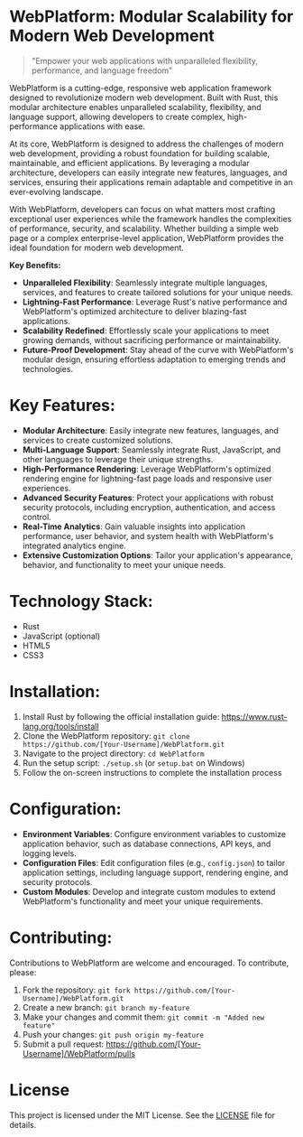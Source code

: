 <!-- WebPlatform_20250726091051_3357 -->

# WebPlatform: Modular Scalability for Modern Web Development
> "Empower your web applications with unparalleled flexibility, performance, and language freedom"

WebPlatform is a cutting-edge, responsive web application framework designed to revolutionize modern web development. Built with Rust, this modular architecture enables unparalleled scalability, flexibility, and language support, allowing developers to create complex, high-performance applications with ease.

At its core, WebPlatform is designed to address the challenges of modern web development, providing a robust foundation for building scalable, maintainable, and efficient applications. By leveraging a modular architecture, developers can easily integrate new features, languages, and services, ensuring their applications remain adaptable and competitive in an ever-evolving landscape.

With WebPlatform, developers can focus on what matters most crafting exceptional user experiences while the framework handles the complexities of performance, security, and scalability. Whether building a simple web page or a complex enterprise-level application, WebPlatform provides the ideal foundation for modern web development.

**Key Benefits:**
* **Unparalleled Flexibility**: Seamlessly integrate multiple languages, services, and features to create tailored solutions for your unique needs.
* **Lightning-Fast Performance**: Leverage Rust's native performance and WebPlatform's optimized architecture to deliver blazing-fast applications.
* **Scalability Redefined**: Effortlessly scale your applications to meet growing demands, without sacrificing performance or maintainability.
* **Future-Proof Development**: Stay ahead of the curve with WebPlatform's modular design, ensuring effortless adaptation to emerging trends and technologies.

# Key Features:
* **Modular Architecture**: Easily integrate new features, languages, and services to create customized solutions.
* **Multi-Language Support**: Seamlessly integrate Rust, JavaScript, and other languages to leverage their unique strengths.
* **High-Performance Rendering**: Leverage WebPlatform's optimized rendering engine for lightning-fast page loads and responsive user experiences.
* **Advanced Security Features**: Protect your applications with robust security protocols, including encryption, authentication, and access control.
* **Real-Time Analytics**: Gain valuable insights into application performance, user behavior, and system health with WebPlatform's integrated analytics engine.
* **Extensive Customization Options**: Tailor your application's appearance, behavior, and functionality to meet your unique needs.

# Technology Stack:
* Rust
* JavaScript (optional)
* HTML5
* CSS3

# Installation:
1. Install Rust by following the official installation guide: <https://www.rust-lang.org/tools/install>
2. Clone the WebPlatform repository: `git clone https://github.com/[Your-Username]/WebPlatform.git`
3. Navigate to the project directory: `cd WebPlatform`
4. Run the setup script: `./setup.sh` (or `setup.bat` on Windows)
5. Follow the on-screen instructions to complete the installation process

# Configuration:
* **Environment Variables**: Configure environment variables to customize application behavior, such as database connections, API keys, and logging levels.
* **Configuration Files**: Edit configuration files (e.g., `config.json`) to tailor application settings, including language support, rendering engine, and security protocols.
* **Custom Modules**: Develop and integrate custom modules to extend WebPlatform's functionality and meet your unique requirements.

# Contributing:
Contributions to WebPlatform are welcome and encouraged. To contribute, please:

1. Fork the repository: `git fork https://github.com/[Your-Username]/WebPlatform.git`
2. Create a new branch: `git branch my-feature`
3. Make your changes and commit them: `git commit -m "Added new feature"`
4. Push your changes: `git push origin my-feature`
5. Submit a pull request: <https://github.com/[Your-Username]/WebPlatform/pulls>

# License

This project is licensed under the MIT License. See the [LICENSE](https://github.com/[Your-Username]/WebPlatform/blob/main/LICENSE) file for details.